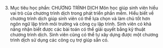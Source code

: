 3. Mục tiêu học phần: CHƯƠNG TRÌNH DỊCH
Môn học giúp sinh viên hiểu vai trò của chương trình dịch trong phát
triển phần mềm. Hiểu biết về chương trình dịch giúp sinh viên có thể lựa
chọn và làm chủ tốt hơn ngôn ngữ lập trình môi trường và công cụ lập
trình. Sinh viên có khả năng nhận biết được các bài toán có thể giải
quyết bằng kỹ thuật chương trình dịch. Sinh viên cũng có thể tự xây dựng
được một chương trình dịch sử dụng các công cụ trợ giúp sẵn có.
